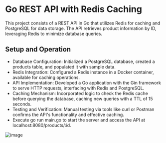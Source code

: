 
# Go REST API with Redis Caching
This project consists of a REST API in Go that utilizes Redis for caching and PostgreSQL for data storage. The API retrieves product information by ID, leveraging Redis to minimize database queries.

## Setup and Operation
* Database Configuration: Initialized a PostgreSQL database, created a products table, and populated it with sample data.
* Redis Integration: Configured a Redis instance in a Docker container, available for caching operations.
* API Implementation: Developed a Go application with the Gin framework to serve HTTP requests, interfacing with Redis and PostgreSQL.
* Caching Mechanism: Incorporated logic to check the Redis cache before querying the database, caching new queries with a TTL of 15 seconds.
* Testing and Verification: Manual testing via tools like curl or Postman confirms the API's functionality and effective caching.
* Execute go run main.go to start the server and access the API at localhost:8080/products/:id.

![image](https://github.com/yessetassan/GoAss3/assets/139701904/66640719-19ca-41fc-a7b2-946177073e65)

